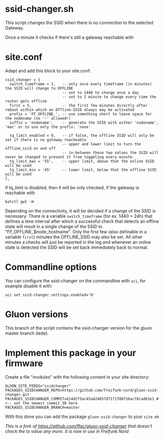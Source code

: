 ssid-changer.sh
===============

This script changes the SSID when there is no connection to the selected Gateway.

Once a minute it checks if there's still a gateway reachable with 

site.conf
=========

Adapt and add this block to your site.conf: 

```
ssid_changer = {
  switch_timeframe = 1,   -- only once every timeframe (in minutes) the SSID will change to OFFLINE 
                          -- set to 1440 to change once a day
                          -- set to 1 minute to change every time the router gets offline
  first = 5,              -- the first few minutes directly after reboot within which an Offline-SSID always may be activated
  prefix = 'FF_OFFLINE_', -- use something short to leave space for the nodename (no '~' allowed!)
  suffix = 'nodename',    -- generate the SSID with either 'nodename', 'mac' or to use only the prefix: 'none'
  
  tq_limit_enabled = 0,   -- if false, the offline SSID will only be set if there is no gateway reacheable
                          -- upper and lower limit to turn the offline_ssid on and off
                          -- in-between these two values the SSID will never be changed to prevent it from toggeling every minute.
  tq_limit_max = '55',    -- upper limit, above that the online SSID will be used
  tq_limit_min = '45'     -- lower limit, below that the offline SSID will be used
},
```

if tq_limit is disabled, then it will be only checked, if the gateway is reachable with

    batctl gwl -H


Depending on the connectivity, it will be decided if a change of the SSID is 
necessary: There is a variable `switch_timeframe` (for ex.  1440 = 24h) that 
defines a time interval after which a successful check that detects an offline
state will result in a single change of the SSID to "FF_OFFLINE_$node_hostname".
Only the first few (also definable in a variable `first`) minutes the 
OFFLINE_SSID may also be set. All other minutes a checks will just be reported
in the log and whenever an online state is detected the SSID will be set back
immediately back to normal. 

Commandline options
===================

You can configure the ssid-changer on the commandline with `uci`, for example 
disable it with:

    uci set ssid-changer.settings.enabled='0'


Gluon versions
==============
This branch of the script contains the ssid-changer version for the gluon 
master branch (lede).

Implement this package in your firmware
=======================================
Create a file "modules" with the following content in your site directory:

```
GLUON_SITE_FEEDS="ssidchanger"
PACKAGES_SSIDCHANGER_REPO=https://github.com/freifunk-nord/gluon-ssid-changer.git
PACKAGES_SSIDCHANGER_COMMIT=614d2f5ac45a424057d7171f80716acf6cad63e1 # <-- set the newest commit ID here
PACKAGES_SSIDCHANGER_BRANCH=master
```

With this done you can add the package `gluon-ssid-changer` to your `site.mk`


*This is a fork of https://github.com/ffac/gluon-ssid-changer that doesn't check
the tx value any more. It is now in use in Freifunk Nord*
